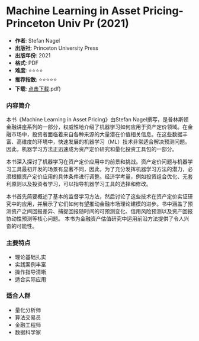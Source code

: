 # Machine Learning in Asset Pricing-Princeton Univ Pr (2021)

- **作者**: Stefan Nagel
- **出版社**: Princeton University Press
- **出版年份**: 2021
- **格式**: PDF
- **难度**: ⭐⭐⭐⭐
- **推荐指数**: ⭐⭐⭐⭐⭐
- **下载**: [点击下载](https://quant-wiki.com/pdf/Machine%20Learning%20in%20Asset%20Pricing-Princeton%20Univ%20Pr%20%282021.pdf).pdf)

### 内容简介

本书《Machine Learning in Asset Pricing》由Stefan Nagel撰写，是普林斯顿金融讲座系列的一部分，权威性地介绍了机器学习如何应用于资产定价领域。在金融市场中，投资者面临着来自各种来源的大量潜在价值相关信息。在这些数据丰富、高维度的环境中，快速发展的机器学习（ML）技术非常适合解决预测问题。因此，机器学习方法正迅速成为资产定价研究和量化投资工具包的一部分。

本书深入探讨了机器学习在资产定价应用中的前景和挑战。资产定价问题与机器学习工具最初开发的场景有显著不同，因此，为了充分发挥机器学习方法的潜力，必须根据资产定价应用的具体条件进行调整。经济学考量，例如投资组合优化、无套利原则以及投资者学习，可以指导机器学习工具的选择和修改。

本书首先简要概述了基本的监督学习方法，然后讨论了这些技术在资产定价实证研究中的应用，并展示了它们如何有望推动金融市场理论建模的进步。书中涵盖了预测资产之间回报差异、捕捉回报随时间的可预测变化、信用风险预测以及资产回报协动性预测等核心问题。 本书为金融资产估值研究中运用前沿方法提供了令人兴奋的可能性。

### 主要特点

- 理论基础扎实
- 实践案例丰富
- 操作指导清晰
- 适合实际应用

### 适合人群

- 量化分析师
- 算法交易员
- 金融工程师
- 数据科学家